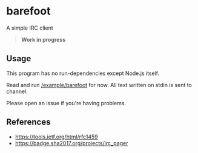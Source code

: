 # barefoot
A simple IRC client
> **Work in progress**

## Usage

This program has no run-dependencies except Node.js itself.

Read and run [/example/barefoot]() for now. All text written on stdin is sent to channel.

Please open an issue if you're having problems.

## References
- https://tools.ietf.org/html/rfc1459
- https://badge.sha2017.org/projects/irc_pager
